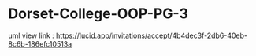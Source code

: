 # Dorset-College-OOP-PG-3

uml view link : https://lucid.app/invitations/accept/4b4dec3f-2db6-40eb-8c6b-186efc10513a
